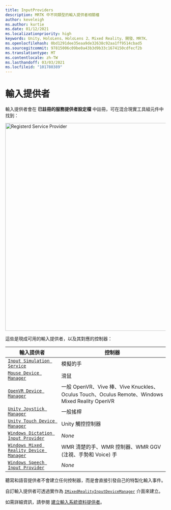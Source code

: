 ```yaml
---
title: InputProviders
description: MRTK 中不同類型的輸入提供者相關檔
author: keveleigh
ms.author: kurtie
ms.date: 01/12/2021
ms.localizationpriority: high
keywords: Unity、HoloLens、HoloLens 2、Mixed Reality、開發、MRTK、
ms.openlocfilehash: 0bd1291dee35eaa9de32638c92aa1ff9514cbad5
ms.sourcegitcommit: 97815006c09be0a43b3d9b33c1674150cdfecf2b
ms.translationtype: MT
ms.contentlocale: zh-TW
ms.lasthandoff: 03/03/2021
ms.locfileid: "101780389"
---
```

# <a name="input-providers"></a>輸入提供者

輸入提供者會在 **已註冊的服務提供者設定檔** 中註冊，可在混合現實工具組元件中找到：

<img src="../images/input/RegisteredServiceProviders.PNG" width="650px" alt="Registerd Service Provider" style="display:block;">

這些是現成可用的輸入提供者，以及其對應的控制器：

| 輸入提供者 | 控制器 |
| --- | --- |
| [`Input Simulation Service`](xref:Microsoft.MixedReality.Toolkit.Input.InputSimulationService) | 模擬的手 |
| [`Mouse Device Manager`](xref:Microsoft.MixedReality.Toolkit.Input.UnityInput.MouseDeviceManager) | 滑鼠  |
| [`OpenVR Device Manager`](xref:Microsoft.MixedReality.Toolkit.OpenVR.Input.OpenVRDeviceManager) | 一般 OpenVR、Vive 棒、Vive Knuckles、Oculus Touch、Oculus Remote、Windows Mixed Reality OpenVR  |
| [`Unity Joystick Manager`](xref:Microsoft.MixedReality.Toolkit.Input.UnityInput.UnityJoystickManager) | 一般搖桿  |
| [`Unity Touch Device Manager`](xref:Microsoft.MixedReality.Toolkit.Input.UnityInput.UnityTouchDeviceManager) | Unity 觸控控制器  |
| [`Windows Dictation Input Provider`](xref:Microsoft.MixedReality.Toolkit.Windows.Input.WindowsDictationInputProvider) | *None*  |
| [`Windows Mixed Reality Device Manager`](xref:Microsoft.MixedReality.Toolkit.WindowsMixedReality.Input.WindowsMixedRealityDeviceManager) | WMR 清楚的手、WMR 控制器、WMR GGV (注視、手勢和 Voice) 手 |
| [`Windows Speech Input Provider`](xref:Microsoft.MixedReality.Toolkit.Windows.Input.WindowsSpeechInputProvider) | *None* |

聽寫和語音提供者不會建立任何控制器，而是會直接引發自己的特製化輸入事件。

自訂輸入提供者可透過實作為 [`IMixedRealityInputDeviceManager`](xref:Microsoft.MixedReality.Toolkit.Input.IMixedRealityInputDeviceManager) 介面來建立。

如需詳細資訊，請參閱 [建立輸入系統資料提供者](CreateDataProvider.md)。
